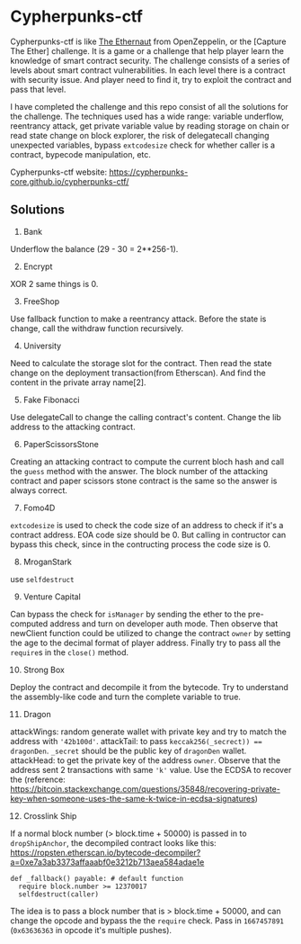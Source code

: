 # Cypherpunks-ctf

Cypherpunks-ctf is like [The Ethernaut](https://ethernaut.openzeppelin.com/) from OpenZeppelin, or the [Capture The Ether] challenge. It is a game or a challenge that help player learn the knowledge of smart contract security. The challenge consists of a series of levels about smart contract vulnerabilities. In each level there is a contract with security issue. And player need to find it, try to exploit the contract and pass that level.

I have completed the challenge and this repo consist of all the solutions for the challenge. The techniques used has a wide range: variable underflow, reentrancy attack, get private variable value by reading storage on chain or read state change on block explorer, the risk of delegatecall changing unexpected variables, bypass `extcodesize` check for whether caller is a contract, bypecode manipulation, etc.

Cypherpunks-ctf website:
https://cypherpunks-core.github.io/cypherpunks-ctf/

## Solutions

1. Bank

Underflow the balance (29 - 30 = 2\*\*256-1).

2. Encrypt

XOR 2 same things is 0.

3. FreeShop

Use fallback function to make a reentrancy attack. Before the state is change, call the withdraw function recursively.

4. University

Need to calculate the storage slot for the contract. Then read the state change on the deployment transaction(from Etherscan). And find the content in the private array name[2].

5. Fake Fibonacci

Use delegateCall to change the calling contract's content. Change the lib address to the attacking contract.

6. PaperScissorsStone

Creating an attacking contract to compute the current bloch hash and call the `guess` method with the answer. The block number of the attacking contract and paper scissors stone contract is the same so the answer is always correct.

7. Fomo4D

`extcodesize` is used to check the code size of an address to check if it's a contract address. EOA code size should be 0. But calling in contructor can bypass this check, since in the contructing process the code size is 0.

8. MroganStark

use `selfdestruct`

9. Venture Capital

Can bypass the check for `isManager` by sending the ether to the pre-computed address and turn on developer auth mode. Then observe that newClient function could be utilized to change the contract `owner` by setting the age to the decimal format of player address. Finally try to pass all the `require`s in the `close()` method.

10. Strong Box

Deploy the contract and decompile it from the bytecode. Try to understand the assembly-like code and turn the complete variable to true.

11. Dragon

attackWings: random generate wallet with private key and try to match the address with `'42b100d'`.
attackTail: to pass `keccak256(_secrect)) == dragonDen`. `_secret` should be the public key of `dragonDen` wallet.
attackHead: to get the private key of the address `owner`. Observe that the address sent 2 transactions with same `'k'` value. Use the ECDSA to recover the
(reference: https://bitcoin.stackexchange.com/questions/35848/recovering-private-key-when-someone-uses-the-same-k-twice-in-ecdsa-signatures)

12. Crosslink Ship

If a normal block number (> block.time + 50000) is passed in to `dropShipAnchor`, the decompiled contract looks like this: https://ropsten.etherscan.io/bytecode-decompiler?a=0xe7a3ab3373affaaabf0e3212b713aea584adae1e

```
def _fallback() payable: # default function
  require block.number >= 12370017
  selfdestruct(caller)
```

The idea is to pass a block number that is > block.time + 50000, and can change the opcode and bypass the the `require` check. Pass in `1667457891` (`0x63636363` in opcode it's multiple pushes).
